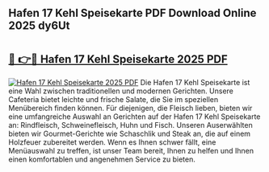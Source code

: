 ## Hafen 17 Kehl Speisekarte PDF Download Online 2025 dy6Ut

# <h2><a href="http://gcb99r.nevu.top/?p=Hafen+17+Kehl+Speisekarte">🔗 👉🔴 Hafen 17 Kehl Speisekarte 2025 PDF</a></h2>

[![Hafen 17 Kehl Speisekarte 2025 PDF](https://i.imgur.com/dBaPXMq.png)](http://gcb99r.nevu.top/?p=Hafen+17+Kehl+Speisekarte)
Die Hafen 17 Kehl Speisekarte ist eine Wahl zwischen traditionellen und modernen Gerichten. Unsere Cafeteria bietet leichte und frische Salate, die Sie im speziellen Menübereich finden können. Für diejenigen, die Fleisch lieben, bieten wir eine umfangreiche Auswahl an Gerichten auf der Hafen 17 Kehl Speisekarte an: Rindfleisch, Schweinefleisch, Huhn und Fisch. Unseren Auserwählten bieten wir Gourmet-Gerichte wie Schaschlik und Steak an, die auf einem Holzfeuer zubereitet werden. Wenn es Ihnen schwer fällt, eine Menüauswahl zu treffen, ist unser Team bereit, Ihnen zu helfen und Ihnen einen komfortablen und angenehmen Service zu bieten.
